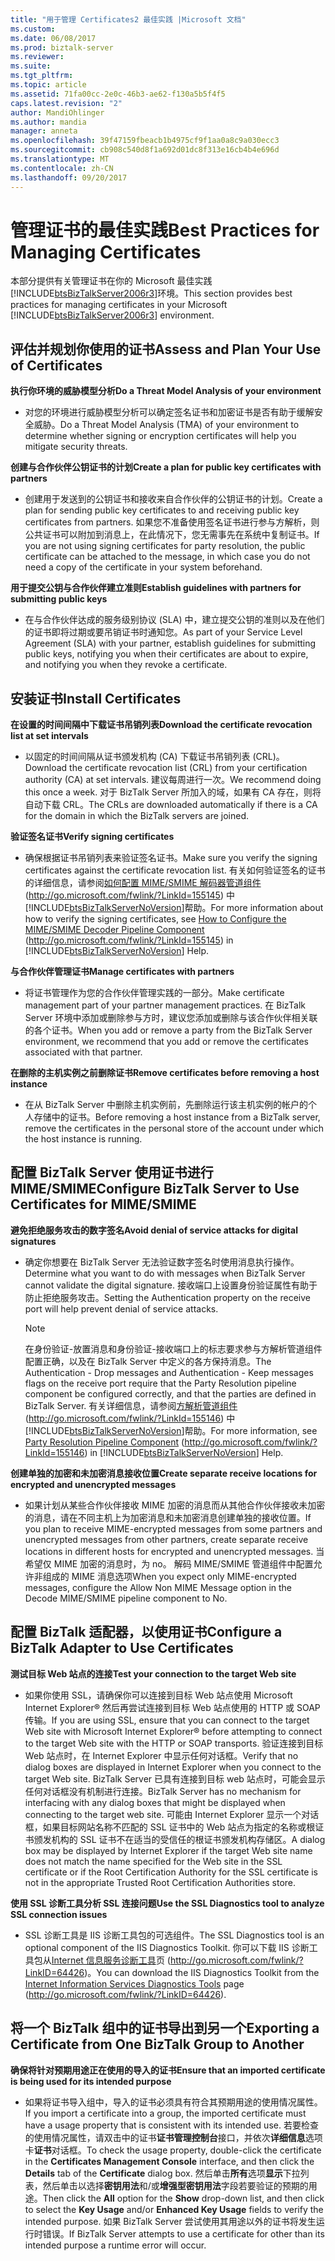 ```yaml
---
title: "用于管理 Certificates2 最佳实践 |Microsoft 文档"
ms.custom: 
ms.date: 06/08/2017
ms.prod: biztalk-server
ms.reviewer: 
ms.suite: 
ms.tgt_pltfrm: 
ms.topic: article
ms.assetid: 71fa00cc-2e0c-46b3-ae62-f130a5b5f4f5
caps.latest.revision: "2"
author: MandiOhlinger
ms.author: mandia
manager: anneta
ms.openlocfilehash: 39f47159fbeacb1b4975cf9f1aa0a8c9a030ecc3
ms.sourcegitcommit: cb908c540d8f1a692d01dc8f313e16cb4b4e696d
ms.translationtype: MT
ms.contentlocale: zh-CN
ms.lasthandoff: 09/20/2017
---
```

# <a name="best-practices-for-managing-certificates"></a><span data-ttu-id="82766-102">管理证书的最佳实践</span><span class="sxs-lookup"><span data-stu-id="82766-102">Best Practices for Managing Certificates</span></span>
<span data-ttu-id="82766-103">本部分提供有关管理证书在你的 Microsoft 最佳实践[!INCLUDE[btsBizTalkServer2006r3](../includes/btsbiztalkserver2006r3-md.md)]环境。</span><span class="sxs-lookup"><span data-stu-id="82766-103">This section provides best practices for managing certificates in your Microsoft [!INCLUDE[btsBizTalkServer2006r3](../includes/btsbiztalkserver2006r3-md.md)] environment.</span></span>  
  
## <a name="assess-and-plan-your-use-of-certificates"></a><span data-ttu-id="82766-104">评估并规划你使用的证书</span><span class="sxs-lookup"><span data-stu-id="82766-104">Assess and Plan Your Use of Certificates</span></span>  
 <span data-ttu-id="82766-105">**执行你环境的威胁模型分析**</span><span class="sxs-lookup"><span data-stu-id="82766-105">**Do a Threat Model Analysis of your environment**</span></span>  
  
-   <span data-ttu-id="82766-106">对您的环境进行威胁模型分析可以确定签名证书和加密证书是否有助于缓解安全威胁。</span><span class="sxs-lookup"><span data-stu-id="82766-106">Do a Threat Model Analysis (TMA) of your environment to determine whether signing or encryption certificates will help you mitigate security threats.</span></span>  
  
 <span data-ttu-id="82766-107">**创建与合作伙伴公钥证书的计划**</span><span class="sxs-lookup"><span data-stu-id="82766-107">**Create a plan for public key certificates with partners**</span></span>  
  
-   <span data-ttu-id="82766-108">创建用于发送到的公钥证书和接收来自合作伙伴的公钥证书的计划。</span><span class="sxs-lookup"><span data-stu-id="82766-108">Create a plan for sending public key certificates to and receiving public key certificates from partners.</span></span> <span data-ttu-id="82766-109">如果您不准备使用签名证书进行参与方解析，则公共证书可以附加到消息上，在此情况下，您无需事先在系统中复制证书。</span><span class="sxs-lookup"><span data-stu-id="82766-109">If you are not using signing certificates for party resolution, the public certificate can be attached to the message, in which case you do not need a copy of the certificate in your system beforehand.</span></span>  
  
 <span data-ttu-id="82766-110">**用于提交公钥与合作伙伴建立准则**</span><span class="sxs-lookup"><span data-stu-id="82766-110">**Establish guidelines with partners for submitting public keys**</span></span>  
  
-   <span data-ttu-id="82766-111">在与合作伙伴达成的服务级别协议 (SLA) 中，建立提交公钥的准则以及在他们的证书即将过期或要吊销证书时通知您。</span><span class="sxs-lookup"><span data-stu-id="82766-111">As part of your Service Level Agreement (SLA) with your partner, establish guidelines for submitting public keys, notifying you when their certificates are about to expire, and notifying you when they revoke a certificate.</span></span>  
  
## <a name="install-certificates"></a><span data-ttu-id="82766-112">安装证书</span><span class="sxs-lookup"><span data-stu-id="82766-112">Install Certificates</span></span>  
 <span data-ttu-id="82766-113">**在设置的时间间隔中下载证书吊销列表**</span><span class="sxs-lookup"><span data-stu-id="82766-113">**Download the certificate revocation list at set intervals**</span></span>  
  
-   <span data-ttu-id="82766-114">以固定的时间间隔从证书颁发机构 (CA) 下载证书吊销列表 (CRL)。</span><span class="sxs-lookup"><span data-stu-id="82766-114">Download the certificate revocation list (CRL) from your certification authority (CA) at set intervals.</span></span> <span data-ttu-id="82766-115">建议每周进行一次。</span><span class="sxs-lookup"><span data-stu-id="82766-115">We recommend doing this once a week.</span></span> <span data-ttu-id="82766-116">对于 BizTalk Server 所加入的域，如果有 CA 存在，则将自动下载 CRL。</span><span class="sxs-lookup"><span data-stu-id="82766-116">The CRLs are downloaded automatically if there is a CA for the domain in which the BizTalk servers are joined.</span></span>  
  
 <span data-ttu-id="82766-117">**验证签名证书**</span><span class="sxs-lookup"><span data-stu-id="82766-117">**Verify signing certificates**</span></span>  
  
-   <span data-ttu-id="82766-118">确保根据证书吊销列表来验证签名证书。</span><span class="sxs-lookup"><span data-stu-id="82766-118">Make sure you verify the signing certificates against the certificate revocation list.</span></span> <span data-ttu-id="82766-119">有关如何验证签名的证书的详细信息，请参阅[如何配置 MIME/SMIME 解码器管道组件](http://go.microsoft.com/fwlink/?LinkId=155145)(http://go.microsoft.com/fwlink/?LinkId=155145) 中[!INCLUDE[btsBizTalkServerNoVersion](../includes/btsbiztalkservernoversion-md.md)]帮助。</span><span class="sxs-lookup"><span data-stu-id="82766-119">For more information about how to verify the signing certificates, see [How to Configure the MIME/SMIME Decoder Pipeline Component](http://go.microsoft.com/fwlink/?LinkId=155145) (http://go.microsoft.com/fwlink/?LinkId=155145) in [!INCLUDE[btsBizTalkServerNoVersion](../includes/btsbiztalkservernoversion-md.md)] Help.</span></span>  
  
 <span data-ttu-id="82766-120">**与合作伙伴管理证书**</span><span class="sxs-lookup"><span data-stu-id="82766-120">**Manage certificates with partners**</span></span>  
  
-   <span data-ttu-id="82766-121">将证书管理作为您的合作伙伴管理实践的一部分。</span><span class="sxs-lookup"><span data-stu-id="82766-121">Make certificate management part of your partner management practices.</span></span> <span data-ttu-id="82766-122">在 BizTalk Server 环境中添加或删除参与方时，建议您添加或删除与该合作伙伴相关联的各个证书。</span><span class="sxs-lookup"><span data-stu-id="82766-122">When you add or remove a party from the BizTalk Server environment, we recommend that you add or remove the certificates associated with that partner.</span></span>  
  
 <span data-ttu-id="82766-123">**在删除的主机实例之前删除证书**</span><span class="sxs-lookup"><span data-stu-id="82766-123">**Remove certificates before removing a host instance**</span></span>  
  
-   <span data-ttu-id="82766-124">在从 BizTalk Server 中删除主机实例前，先删除运行该主机实例的帐户的个人存储中的证书。</span><span class="sxs-lookup"><span data-stu-id="82766-124">Before removing a host instance from a BizTalk server, remove the certificates in the personal store of the account under which the host instance is running.</span></span>  
  
## <a name="configure-biztalk-server-to-use-certificates-for-mimesmime"></a><span data-ttu-id="82766-125">配置 BizTalk Server 使用证书进行 MIME/SMIME</span><span class="sxs-lookup"><span data-stu-id="82766-125">Configure BizTalk Server to Use Certificates for MIME/SMIME</span></span>  
 <span data-ttu-id="82766-126">**避免拒绝服务攻击的数字签名**</span><span class="sxs-lookup"><span data-stu-id="82766-126">**Avoid denial of service attacks for digital signatures**</span></span>  
  
-   <span data-ttu-id="82766-127">确定你想要在 BizTalk Server 无法验证数字签名时使用消息执行操作。</span><span class="sxs-lookup"><span data-stu-id="82766-127">Determine what you want to do with messages when BizTalk Server cannot validate the digital signature.</span></span> <span data-ttu-id="82766-128">接收端口上设置身份验证属性有助于防止拒绝服务攻击。</span><span class="sxs-lookup"><span data-stu-id="82766-128">Setting the Authentication property on the receive port will help prevent denial of service attacks.</span></span>  
  
    > [!NOTE]  
    >  <span data-ttu-id="82766-129">在身份验证-放置消息和身份验证-接收端口上的标志要求参与方解析管道组件配置正确，以及在 BizTalk Server 中定义的各方保持消息。</span><span class="sxs-lookup"><span data-stu-id="82766-129">The Authentication - Drop messages and Authentication - Keep messages flags on the receive port require that the Party Resolution pipeline component be configured correctly, and that the parties are defined in BizTalk Server.</span></span> <span data-ttu-id="82766-130">有关详细信息，请参阅[方解析管道组件](http://go.microsoft.com/fwlink/?LinkId=155146)(http://go.microsoft.com/fwlink/?LinkId=155146) 中[!INCLUDE[btsBizTalkServerNoVersion](../includes/btsbiztalkservernoversion-md.md)]帮助。</span><span class="sxs-lookup"><span data-stu-id="82766-130">For more information, see [Party Resolution Pipeline Component](http://go.microsoft.com/fwlink/?LinkId=155146) (http://go.microsoft.com/fwlink/?LinkId=155146) in [!INCLUDE[btsBizTalkServerNoVersion](../includes/btsbiztalkservernoversion-md.md)] Help.</span></span>  
  
 <span data-ttu-id="82766-131">**创建单独的加密和未加密消息接收位置**</span><span class="sxs-lookup"><span data-stu-id="82766-131">**Create separate receive locations for encrypted and unencrypted messages**</span></span>  
  
-   <span data-ttu-id="82766-132">如果计划从某些合作伙伴接收 MIME 加密的消息而从其他合作伙伴接收未加密的消息，请在不同主机上为加密消息和未加密消息创建单独的接收位置。</span><span class="sxs-lookup"><span data-stu-id="82766-132">If you plan to receive MIME-encrypted messages from some partners and unencrypted messages from other partners, create separate receive locations in different hosts for encrypted and unencrypted messages.</span></span> <span data-ttu-id="82766-133">当希望仅 MIME 加密的消息时，为 no。 解码 MIME/SMIME 管道组件中配置允许非组成的 MIME 消息选项</span><span class="sxs-lookup"><span data-stu-id="82766-133">When you expect only MIME-encrypted messages, configure the Allow Non MIME Message option in the Decode MIME/SMIME pipeline component to No.</span></span>  
  
## <a name="configure-a-biztalk-adapter-to-use-certificates"></a><span data-ttu-id="82766-134">配置 BizTalk 适配器，以使用证书</span><span class="sxs-lookup"><span data-stu-id="82766-134">Configure a BizTalk Adapter to Use Certificates</span></span>  
 <span data-ttu-id="82766-135">**测试目标 Web 站点的连接**</span><span class="sxs-lookup"><span data-stu-id="82766-135">**Test your connection to the target Web site**</span></span>  
  
-   <span data-ttu-id="82766-136">如果你使用 SSL，请确保你可以连接到目标 Web 站点使用 Microsoft Internet Explorer® 然后再尝试连接到目标 Web 站点使用的 HTTP 或 SOAP 传输。</span><span class="sxs-lookup"><span data-stu-id="82766-136">If you are using SSL, ensure that you can connect to the target Web site with Microsoft Internet Explorer® before attempting to connect to the target Web site with the HTTP or SOAP transports.</span></span> <span data-ttu-id="82766-137">验证连接到目标 Web 站点时，在 Internet Explorer 中显示任何对话框。</span><span class="sxs-lookup"><span data-stu-id="82766-137">Verify that no dialog boxes are displayed in Internet Explorer when you connect to the target Web site.</span></span> <span data-ttu-id="82766-138">BizTalk Server 已具有连接到目标 web 站点时，可能会显示任何对话框没有机制进行连接。</span><span class="sxs-lookup"><span data-stu-id="82766-138">BizTalk Server has no mechanism for interfacing with any dialog boxes that might be displayed when connecting to the target web site.</span></span> <span data-ttu-id="82766-139">可能由 Internet Explorer 显示一个对话框，如果目标网站名称不匹配的 SSL 证书中的 Web 站点为指定的名称或根证书颁发机构的 SSL 证书不在适当的受信任的根证书颁发机构存储区。</span><span class="sxs-lookup"><span data-stu-id="82766-139">A dialog box may be displayed by Internet Explorer if the target Web site name does not match the name specified for the Web site in the SSL certificate or if the Root Certification Authority for the SSL certificate is not in the appropriate Trusted Root Certification Authorities store.</span></span>  
  
 <span data-ttu-id="82766-140">**使用 SSL 诊断工具分析 SSL 连接问题**</span><span class="sxs-lookup"><span data-stu-id="82766-140">**Use the SSL Diagnostics tool to analyze SSL connection issues**</span></span>  
  
-   <span data-ttu-id="82766-141">SSL 诊断工具是 IIS 诊断工具包的可选组件。</span><span class="sxs-lookup"><span data-stu-id="82766-141">The SSL Diagnostics tool is an optional component of the IIS Diagnostics Toolkit.</span></span> <span data-ttu-id="82766-142">你可以下载 IIS 诊断工具包从[Internet 信息服务诊断工具](http://go.microsoft.com/fwlink/?LinkID=64426)页 (http://go.microsoft.com/fwlink/?LinkID=64426)。</span><span class="sxs-lookup"><span data-stu-id="82766-142">You can download the IIS Diagnostics Toolkit from the [Internet Information Services Diagnostics Tools](http://go.microsoft.com/fwlink/?LinkID=64426) page (http://go.microsoft.com/fwlink/?LinkID=64426).</span></span>  
  
## <a name="exporting-a-certificate-from-one-biztalk-group-to-another"></a><span data-ttu-id="82766-143">将一个 BizTalk 组中的证书导出到另一个</span><span class="sxs-lookup"><span data-stu-id="82766-143">Exporting a Certificate from One BizTalk Group to Another</span></span>  
 <span data-ttu-id="82766-144">**确保将针对预期用途正在使用的导入的证书**</span><span class="sxs-lookup"><span data-stu-id="82766-144">**Ensure that an imported certificate is being used for its intended purpose**</span></span>  
  
-   <span data-ttu-id="82766-145">如果将证书导入组中，导入的证书必须具有符合其预期用途的使用情况属性。</span><span class="sxs-lookup"><span data-stu-id="82766-145">If you import a certificate into a group, the imported certificate must have a usage property that is consistent with its intended use.</span></span> <span data-ttu-id="82766-146">若要检查的使用情况属性，请双击中的证书**证书管理控制台**接口，并依次**详细信息**选项卡**证书**对话框。</span><span class="sxs-lookup"><span data-stu-id="82766-146">To check the usage property, double-click the certificate in the **Certificates Management Console** interface, and then click the **Details** tab of the **Certificate** dialog box.</span></span> <span data-ttu-id="82766-147">然后单击**所有**选项**显示**下拉列表，然后单击以选择**密钥用法**和/或**增强型密钥用法**字段若要验证的预期的用途。</span><span class="sxs-lookup"><span data-stu-id="82766-147">Then click the **All** option for the **Show** drop-down list, and then click to select the **Key Usage** and/or **Enhanced Key Usage** fields to verify the intended purpose.</span></span> <span data-ttu-id="82766-148">如果 BizTalk Server 尝试使用其用途以外的证书将发生运行时错误。</span><span class="sxs-lookup"><span data-stu-id="82766-148">If BizTalk Server attempts to use a certificate for other than its intended purpose a runtime error will occur.</span></span>